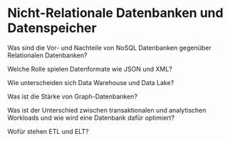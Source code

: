 # Nicht-Relationale Datenbanken und Datenspeicher

Was sind die Vor- und Nachteile von NoSQL Datenbanken gegenüber Relationalen Datenbanken?

Welche Rolle spielen Datenformate wie JSON und XML?

Wie unterscheiden sich Data Warehouse und Data Lake?

Was ist die Stärke von Graph-Datenbanken?

Was ist der Unterschied zwischen transaktionalen und analytischen Workloads und wie wird eine Datenbank dafür optimiert?

Wofür stehen ETL und ELT?
